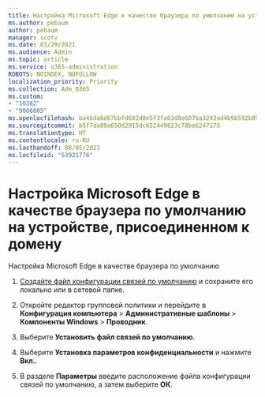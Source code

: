 ```yaml
---
title: Настройка Microsoft Edge в качестве браузера по умолчанию на устройстве, присоединенном к домену
ms.author: pebaum
author: pebaum
manager: scotv
ms.date: 03/29/2021
ms.audience: Admin
ms.topic: article
ms.service: o365-administration
ROBOTS: NOINDEX, NOFOLLOW
localization_priority: Priority
ms.collection: Adm_O365
ms.custom:
- "10362"
- "9006005"
ms.openlocfilehash: ba46da6d67bbfd602d8e5f3fa03d0e607ba3243ad4b9b592b09b606c73fa8f44
ms.sourcegitcommit: b5f7da89a650d2915dc652449623c78be6247175
ms.translationtype: HT
ms.contentlocale: ru-RU
ms.lasthandoff: 08/05/2021
ms.locfileid: "53921776"
---
```

# <a name="set-microsoft-edge-as-the-default-browser-on-a-domain-joined-device"></a>Настройка Microsoft Edge в качестве браузера по умолчанию на устройстве, присоединенном к домену

Настройка Microsoft Edge в качестве браузера по умолчанию 

1. [Создайте файл конфигурации связей по умолчанию](https://go.microsoft.com/fwlink/?linkid=2132437) и сохраните его локально или в сетевой папке.

1. Откройте редактор групповой политики и перейдите в **Конфигурация компьютера** > **Административные шаблоны** > **Компоненты Windows** > **Проводник**.

1. Выберите **Установить файл связей по умолчанию**.

1. Выберите **Установка параметров конфиденциальности** и нажмите **Вкл.**.

1. В разделе **Параметры** введите расположение файла конфигурации связей по умолчанию, а затем выберите **ОК**.
